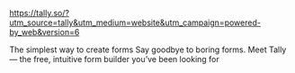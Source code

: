 https://tally.so/?utm_source=tally&utm_medium=website&utm_campaign=powered-by_web&version=6

The simplest way to create forms
Say goodbye to boring forms. Meet Tally — the free, intuitive form builder you’ve been looking for